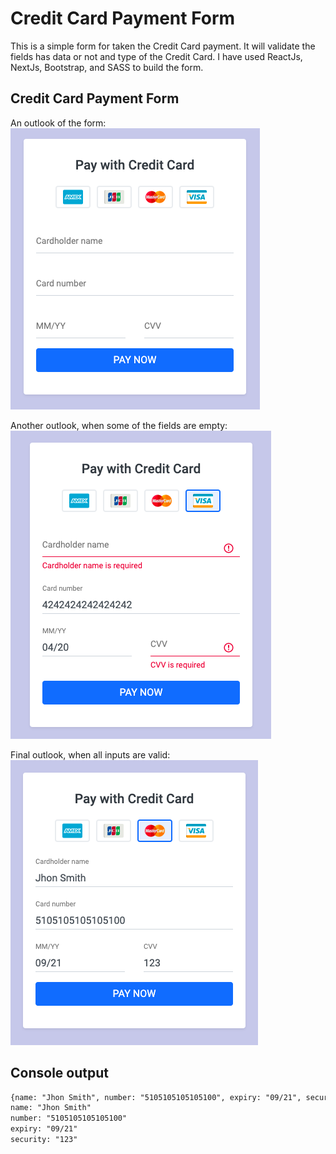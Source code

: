 # Credit Card Payment Form
This is a simple form for taken the Credit Card payment. It will validate the fields has data or not and type of the Credit Card. I have used ReactJs, NextJs, Bootstrap, and SASS to build the form.

## Credit Card Payment Form
An outlook of the form:<br/>
![Credit Card payment form](public/static/example/01.png)

Another outlook, when some of the fields are empty:<br/>
![Credit Card payment form with empty fields](public/static/example/03.png)

Final outlook, when all inputs are valid:<br/>
![Credit Card payment form with empty fields](public/static/example/04.png)

## Console output
```html
{name: "Jhon Smith", number: "5105105105105100", expiry: "09/21", security: "123"}
name: "Jhon Smith"
number: "5105105105105100"
expiry: "09/21"
security: "123"
```
